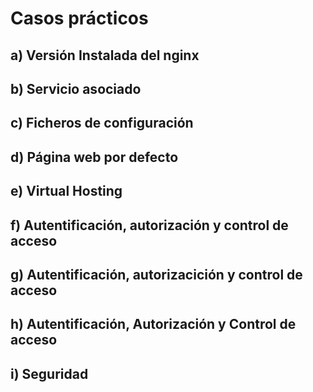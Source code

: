 # Casos prácticos

## a) Versión Instalada del nginx


## b) Servicio asociado


## c) Ficheros de configuración


## d) Página web por defecto


## e) Virtual Hosting


## f) Autentificación, autorización y control de acceso


## g) Autentificación, autorizacición y control de acceso


## h) Autentificación, Autorización y Control de acceso


## i) Seguridad



